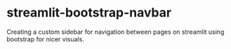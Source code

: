 # streamlit-bootstrap-navbar
Creating a custom sidebar for navigation between pages on streamlit using bootstrap for nicer visuals.
